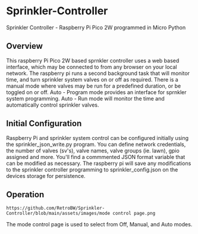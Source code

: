 # Sprinkler-Controller
Sprinkler Controller - Raspberry Pi Pico 2W programmed in Micro Python
## Overview
This raspberry Pi Pico 2W based sprnkler controller uses a web based interface, which may be connected to from any browser on your local network. The raspberry pi runs a second background task that will monitor time, and turn sprinkler system valves on or off as required. There is a manual mode where valves may be run for a predefined duration, or be toggled on or off. Auto - Program mode provides an interface for sprnkler system programming. Auto - Run mode will monitor the time and automatically control sprinkler valves.
## Initial Configuration
Raspberry Pi and sprinkler system control can be configured initially using the sprinkler_json_write.py program. You can define network credentials, the number of valves (sv's), valve names, valve groups (ie. lawn), gpio assigned and more. You'll find a commmented JSON format variable that can be modified as necessary. The raspberry pi will save any modifications to the sprinkler controller programming to sprinkler_config.json on the devices storage for persistence. 
## Operation
	https://github.com/RetroBW/Sprinkler-Controller/blob/main/assets/images/mode control page.png
 The mode control page is used to select from Off, Manual, and Auto modes.
